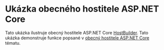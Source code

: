 # <a name="aspnet-core-generic-host-sample"></a>Ukázka obecného hostitele ASP.NET Core

Tato ukázka ilustruje obecný hostitele ASP.NET Core [HostBuilder](https://docs.microsoft.com/dotnet/api/microsoft.extensions.hosting.ihostedservice). Tato ukázka demonstruje funkce popsané v [obecný hostitele ASP.NET Core](https://docs.microsoft.com/aspnet/core/fundamentals/host/generic-host) tématu.
